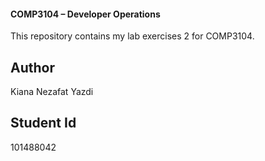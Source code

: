  #### COMP3104 – Developer Operations
This repository contains my lab exercises 2 for COMP3104.

## Author
Kiana Nezafat Yazdi
## Student Id
101488042
